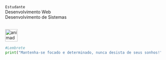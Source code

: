 `Estudante`<br>Desenvolvimento Web<br>Desenvolvimento de Sistemas
<div style="display: inline_block;"><br>
    <img align="center" alt="animado" height="40" width="40" src="https://cdn.discordapp.com/attachments/1103752421827686541/1113256512593330207/animado.gif" href="https://Twitch.tv">
</div>

```python
#Lembrete
print("Mantenha-se focado e determinado, nunca desista de seus sonhos!")
